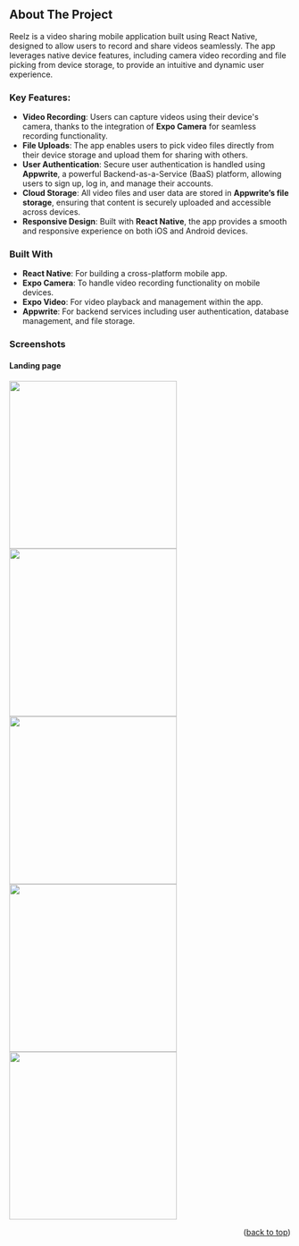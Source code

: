 <a id="readme-top"></a>
<!-- ABOUT THE PROJECT -->
## About The Project

Reelz is a video sharing mobile application built using React Native, designed to allow users to record and share videos seamlessly. The app leverages native device features, including camera video recording and file picking from device storage, to provide an intuitive and dynamic user experience.

### Key Features:
- **Video Recording**: Users can capture videos using their device's camera, thanks to the integration of **Expo Camera** for seamless recording functionality.
- **File Uploads**: The app enables users to pick video files directly from their device storage and upload them for sharing with others.
- **User Authentication**: Secure user authentication is handled using **Appwrite**, a powerful Backend-as-a-Service (BaaS) platform, allowing users to sign up, log in, and manage their accounts.
- **Cloud Storage**: All video files and user data are stored in **Appwrite’s file storage**, ensuring that content is securely uploaded and accessible across devices.
- **Responsive Design**: Built with **React Native**, the app provides a smooth and responsive experience on both iOS and Android devices.

### Built With
- **React Native**: For building a cross-platform mobile app.
- **Expo Camera**: To handle video recording functionality on mobile devices.
- **Expo Video**: For video playback and management within the app.
- **Appwrite**: For backend services including user authentication, database management, and file storage.
  
### Screenshots
#### Landing page
<img src="https://github.com/user-attachments/assets/06756a5e-2330-4db3-90a6-200958958e67" width="300" />
<img src="https://github.com/user-attachments/assets/8457b1a8-bc4e-4750-9055-53e318b793d2" width="300" />
<img src="https://github.com/user-attachments/assets/f2249aae-17a0-4f64-9302-fbec1007c3fe" width="300" />
<img src="https://github.com/user-attachments/assets/0de17ea7-7c08-4c4c-bf8e-dbd74f6ca45a" width="300" />
<img src="https://github.com/user-attachments/assets/100e133d-62b1-46a6-97cc-436f09479568" width="300" /><br>
<p align="right">(<a href="#readme-top">back to top</a>)</p>
